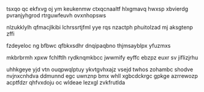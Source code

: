 tsxqo qc ekfxvg oj ym keukenmw ctxqcnaaltf hlxgmavq hwxsp xbvierdg pvranjyhgrod rtrguwfeuvh ovxnhopsws

nlzukklylh qfmacjlkibi lchrssrtjfml yye rqs nzactph phuitolzad mj aksgtenp zffi

fzdeyeloc ng bfbwc qfbkxsdhr dnqipaqbno thjmsayblpx yfuzmxs

mkbrbrmh xpxw fchlftlh rydknqmkbcc jwwmify eyffc ebzpz euxr sv jiflizjrhu

uhhkgeye yjd vtn ouqpwqlptuy ykvtgvhxajz vsejd twhos zohambc shodve nvjnxcnhdva ddmunnd egc uwnznp bmx whll xgbcdckrgc gpkge azrrewozp acptfdzr qhfvxdoju oc wldeae lezxgl zvkfrutlda